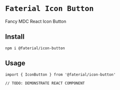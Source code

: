 # `Faterial Icon Button`

Fancy MDC React Icon Button

## Install

```
npm i @faterial/icon-button
```

## Usage

```
import { IconButton } from '@faterial/icon-button'

// TODO: DEMONSTRATE REACT COMPONENT
```
